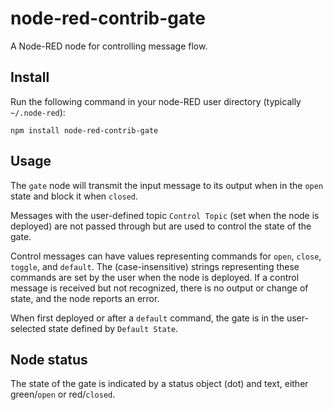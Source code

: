 # node-red-contrib-gate
A Node-RED node for controlling message flow.

## Install

Run the following command in your node-RED user directory (typically `~/.node-red`):

    npm install node-red-contrib-gate

## Usage

The `gate` node will transmit the input message to its output when in the `open` state and block it when `closed`.

Messages with the user-defined topic `Control Topic` (set when the node is deployed) are not passed through but are used to control the state of the gate.

Control messages can have values representing commands for `open`, `close`, `toggle`, and `default`. The (case-insensitive) strings representing these commands are set by the user when the node is deployed. If a control message is received but not recognized, there is no output or change of state, and the node reports an error.

When first deployed or after a `default` command, the gate is in the user-selected state defined by `Default State`.


## Node status
The state of the gate is indicated by a status object (dot) and text, either green/`open` or red/`closed`.
